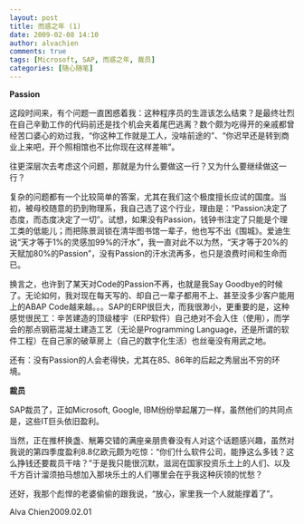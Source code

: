 ```yaml
---
layout: post
title: 而惑之年 (1)
date: 2009-02-08 14:10
author: alvachien
comments: true
tags: [Microsoft, SAP, 而惑之年, 裁员]
categories: [随心随笔]
---
```


**Passion**

这段时间来，有个问题一直困惑着我：这种程序员的生涯该怎么结束？是最终壮烈在自己辛勤工作的代码前还是找个机会夹着尾巴逃离？数个颇为吃得开的亲戚都曾经苦口婆心的劝过我，“你这种工作就是工人，没啥前途的”、“你迟早还是转到商业上来吧，开个照相馆也不比你现在这样差嘛”。

往更深层次去考虑这个问题，那就是为什么要做这一行？又为什么要继续做这一行？

复杂的问题都有一个比较简单的答案，尤其在我们这个极度擅长应试的国度。当初，被母校随意的扔到物理系，我自己选了这个行业，理由是：“Passion决定了态度，而态度决定了一切”。试想，如果没有Passion，钱钟书注定了只能是个理工类的低能儿；而把陈景润锁在清华图书馆一辈子，他也写不出《围城》。爱迪生说“天才等于1%的灵感加99%的汗水”，我一直对此不以为然，“天才等于20%的天赋加80%的Passion”，没有Passion的汗水流再多，也只是浪费时间和生命而已。

换言之，也许到了某天对Code的Passion不再，也就是我Say Goodbye的时候了。无论如何，我对现在每天写的、却自己一辈子都用不上、甚至没多少客户能用上的ABAP Code越来越。。。SAP的ERP很巨大，而我很渺小，更重要的是，这种感觉很民工：辛苦建造的顶级楼宇（ERP软件）自己绝对不会入住（使用），而学会的那点钢筋混凝土建造工艺（无论是Programming Language，还是所谓的软件工程）在自己家的破草房上（自己的数字化生活）也丝毫没有用武之地。

还有：没有Passion的人会老得快，尤其在85、86年的后起之秀层出不穷的环境。

**裁员**

SAP裁员了，正如Microsoft, Google, IBM纷纷举起屠刀一样，虽然他们的共同点是，这些IT巨头依旧盈利。

当然，正在推杯换盏、觥筹交错的满座亲朋贵眷没有人对这个话题感兴趣，虽然对我说的第四季度盈利8.8亿欧元颇为吃惊：“你们什么软件公司，能挣这么多钱？这么挣钱还要裁员干啥？”于是我只能很沉默，滋润在国家投资乐土上的人们、以及千方百计溜须拍马想加入那块乐土的人们哪里会在乎我这种灰领的忧愁？

还好，我那个彪悍的老婆偷偷的跟我说，“放心，家里我一个人就能撑着了”。

Alva Chien2009.02.01

